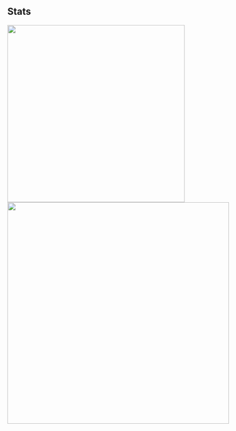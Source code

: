 ## Stats
<img src="https://github-readme-stats.vercel.app/api/top-langs/?username=undercovergoose&layout=compact&theme=tokyonight&hide_border=true" width="400">
<img src = "https://github-readme-stats.vercel.app/api?username=undercovergoose&show_icons=true&theme=tokyonight&hide=prs,issues&hide_border=true" width="500">
